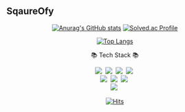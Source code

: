 ## SqaureOfy
<div align="center">

  
[![Anurag's GitHub stats](https://github-readme-stats.vercel.app/api?username=squareofy&include_all_commits=true&show_icons=true&theme=cobalt)](https://github.com/anuraghazra/github-readme-stats)
[![Solved.ac Profile](http://mazassumnida.wtf/api/v2/generate_badge?boj=y6357)](https://solved.ac/y6357/)

<div>


  
[![Top Langs](https://github-readme-stats.vercel.app/api/top-langs/?username=SquareOfy)](https://github.com/SquareOfy/github-readme-stats)

<div align = "right>>

<h3 align="center">📚 Tech Stack 📚</h3>
<p align="center">
  <img src="https://img.shields.io/badge/Java-007396?style=flat-square&logo=Java&logoColor=white"/></a>&nbsp
  <img src="https://img.shields.io/badge/Python-3766AB?style=flat-square&logo=Python&logoColor=white"/></a>&nbsp 
  <img src="https://img.shields.io/badge/Javascript-ffb13b?style=flat-square&logo=javascript&logoColor=white"/></a>&nbsp 
    <img src="https://img.shields.io/badge/Typescript-3178C6?style=flat-square&logo=typescript&logoColor=white"/></a>&nbsp 
  <br>
  <img src="https://img.shields.io/badge/Spring-6DB33F?style=flat-square&logo=Spring&logoColor=white"/></a>&nbsp
  <img src="https://img.shields.io/badge/SpringBoot-6DB33F?style=flat-square&logo=SpringBoot&logoColor=white"/></a>&nbsp 
   <img src="https://img.shields.io/badge/Vue.js-4FC08D?style=flat-square&logo=Vue.js&logoColor=white"/></a>&nbsp 
  <br>
  <img src="https://img.shields.io/badge/Mysql-E6B91E?style=flat-square&logo=MySql&logoColor=white"/></a>&nbsp 
<!--     <img src="https://img.shields.io/badge/ApacheHadoop-66CCFF?style=flat-square&logo=ApacheHadoop&logoColor=white"/></a>&nbsp -->
<!--   <img src="https://img.shields.io/badge/AWS-232F3E?style=flat-square&logo=AmazonAWS&logoColor=white"/></a>&nbsp 
  <img src="https://img.shields.io/badge/Docker-2496ED?style=flat-square&logo=Docker&logoColor=white"/></a>&nbsp 
  <img src="https://img.shields.io/badge/Jenkins-D24939?style=flat-square&logo=Jenkins&logoColor=white"/></a>&nbsp  -->
</p>

</div>


</div>

[![Hits](https://hits.seeyoufarm.com/api/count/incr/badge.svg?url=https%3A%2F%2Fgithub.com%2FSquareOfy%2Fhit-counter&count_bg=%23FFABAB&title_bg=%23909090&icon=&icon_color=%23FF6C6C&title=hits&edge_flat=false)](https://hits.seeyoufarm.com)
</div>

